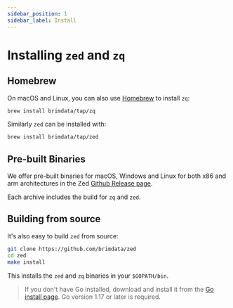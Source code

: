 ```yaml
---
sidebar_position: 1
sidebar_label: Install
---
```


# Installing `zed` and `zq`

## Homebrew

On macOS and Linux, you can also use [Homebrew](https://brew.sh/) to install `zq`:

```bash
brew install brimdata/tap/zq
```

Similarly `zed` can be installed with:

```bash
brew install brimdata/tap/zed
```

## Pre-built Binaries

We offer pre-built binaries for macOS, Windows and Linux for both x86 and arm
architectures in the Zed [Github Release page](https://github.com/brimdata/zed/releases).

Each archive includes the build for `zq` and `zed`.

## Building from source

It's also easy to build `zed` from source:

```bash
git clone https://github.com/brimdata/zed
cd zed
make install
```

This installs the `zed` and `zq` binaries in your `$GOPATH/bin`.

> If you don't have Go installed, download and install it from the
> [Go install page](https://golang.org/doc/install). Go version 1.17 or later is
> required.
